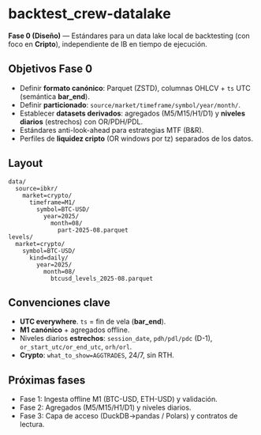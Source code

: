 # backtest_crew-datalake

**Fase 0 (Diseño)** — Estándares para un data lake local de backtesting (con foco en **Cripto**), independiente de IB en tiempo de ejecución.

## Objetivos Fase 0
- Definir **formato canónico**: Parquet (ZSTD), columnas OHLCV + `ts` UTC (semántica **bar_end**).
- Definir **particionado**: `source/market/timeframe/symbol/year/month/`.
- Establecer **datasets derivados**: agregados (M5/M15/H1/D1) y **niveles diarios** (estrechos) con OR/PDH/PDL.
- Estándares anti-look-ahead para estrategias MTF (B&R).
- Perfiles de **liquidez cripto** (OR windows por tz) separados de los datos.

## Layout
```
data/
  source=ibkr/
    market=crypto/
      timeframe=M1/
        symbol=BTC-USD/
          year=2025/
            month=08/
              part-2025-08.parquet
levels/
  market=crypto/
    symbol=BTC-USD/
      kind=daily/
        year=2025/
          month=08/
            btcusd_levels_2025-08.parquet
```

## Convenciones clave
- **UTC everywhere**. `ts` = fin de vela (**bar_end**).
- **M1 canónico** + agregados offline.
- Niveles diarios **estrechos**: `session_date`, `pdh/pdl/pdc` (D-1), `or_start_utc/or_end_utc`, `orh/orl`.
- **Crypto**: `what_to_show=AGGTRADES`, 24/7, sin RTH.

## Próximas fases
- Fase 1: Ingesta offline M1 (BTC-USD, ETH-USD) y validación.
- Fase 2: Agregados (M5/M15/H1/D1) y niveles diarios.
- Fase 3: Capa de acceso (DuckDB→pandas / Polars) y contratos de lectura.
